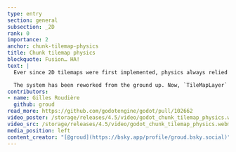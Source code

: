 ```yaml
---
type: entry
section: general
subsection: _2D
rank: 0
importance: 2
anchor: chunk-tilemap-physics
title: Chunk tilemap physics
blockquote: Fusion… HA!
text: |
  Ever since 2D tilemaps were first implemented, physics always relied on the concept of "one tile, one body". While it works for most games, it can easily lead to performance issues in 2D scenes relying on physics as the number of bodies is extremely wasteful.

  The system has been reworked from the ground up. Now, `TileMapLayer` physics merge cell shapes into bigger collision shapes whenever possible.
contributors:
- name: Gilles Roudière
  github: groud
read_more: https://github.com/godotengine/godot/pull/102662
video_poster: /storage/releases/4.5/video/godot_chunk_tilemap_physics.webp
video_src: /storage/releases/4.5/video/godot_chunk_tilemap_physics.webm
media_position: left
content_creator: "[@groud](https://bsky.app/profile/groud.bsky.social)"
---
```

